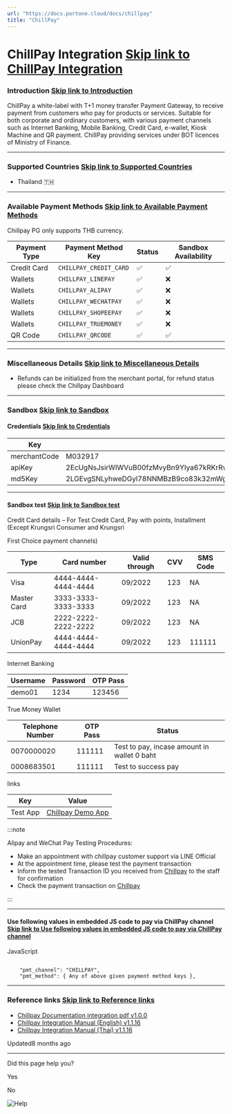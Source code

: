 ```yaml
---
url: "https://docs.portone.cloud/docs/chillpay"
title: "ChillPay"
---
```


# ChillPay Integration   [Skip link to ChillPay Integration](https://docs.portone.cloud/docs/chillpay\#chillpay-integration)

### Introduction   [Skip link to Introduction](https://docs.portone.cloud/docs/chillpay\#introduction)

ChillPay a white-label with T+1 money transfer Payment Gateway, to receive payment from customers who pay for products or services. Suitable for both corporate and ordinary customers, with various payment channels such as Internet Banking, Mobile Banking, Credit Card, e-wallet, Kiosk Machine and QR payment. ChillPay providing services under BOT licences of Ministry of Finance.

* * *

### Supported Countries   [Skip link to Supported Countries](https://docs.portone.cloud/docs/chillpay\#supported-countries)

- Thailand 🇹🇭

* * *

### Available Payment Methods   [Skip link to Available Payment Methods](https://docs.portone.cloud/docs/chillpay\#available-payment-methods)

Chillpay PG only supports THB currency.

| Payment Type | Payment Method Key | Status | Sandbox Availability |
| --- | --- | --- | --- |
| Credit Card | `CHILLPAY_CREDIT_CARD` | ✅ | ✅ |
| Wallets | `CHILLPAY_LINEPAY` | ✅ | ❌ |
| Wallets | `CHILLPAY_ALIPAY` | ✅ | ❌ |
| Wallets | `CHILLPAY_WECHATPAY` | ✅ | ❌ |
| Wallets | `CHILLPAY_SHOPEEPAY` | ✅ | ❌ |
| Wallets | `CHILLPAY_TRUEMONEY` | ✅ | ❌ |
| QR Code | `CHILLPAY_QRCODE` | ✅ | ✅ |

* * *

### Miscellaneous Details   [Skip link to Miscellaneous Details](https://docs.portone.cloud/docs/chillpay\#miscellaneous-details)

- Refunds can be initialized from the merchant portal, for refund status please check the Chillpay Dashboard

* * *

### Sandbox   [Skip link to Sandbox](https://docs.portone.cloud/docs/chillpay\#sandbox)

#### Credentials   [Skip link to Credentials](https://docs.portone.cloud/docs/chillpay\#credentials)

| Key | Value |
| --- | --- |
| merchantCode | M032917 |
| apiKey | 2EcUgNsJsirWlWVuB00fzMvyBn9YIya67kRKrRwxQunjWSPBojYCUqwYz55RJVkw |
| md5Key | 2LGEvgSNLyhweDGyl78NNMBzB9co83k32mWgIEawzDTxaIaeVzWxCkOAes36kGwQDRjooOiCGWScv1y7991YYSEiKxU82HsGpfKk1IXbxV2qHTZMa8U8krCgC5q6WYNWlmOwEdCUlUmzCtTsvVk8UYm573w0LPDx63omR |

* * *

#### Sandbox test   [Skip link to Sandbox test](https://docs.portone.cloud/docs/chillpay\#sandbox-test)

Credit Card details – For Test Credit Card, Pay with points, Installment (Except Krungsri Consumer and Krungsri

First Choice payment channels)

| Type | Card number | Valid through | CVV | SMS Code |
| --- | --- | --- | --- | --- |
| Visa | 4444-4444-4444-4444 | 09/2022 | 123 | NA |
| Master Card | 3333-3333-3333-3333 | 09/2022 | 123 | NA |
| JCB | 2222-2222-2222-2222 | 09/2022 | 123 | NA |
| UnionPay | 4444-4444-4444-4444 | 09/2022 | 123 | 111111 |

Internet Banking

| Username | Password | OTP Pass |
| --- | --- | --- |
| demo01 | 1234 | 123456 |

True Money Wallet

| Telephone Number | OTP Pass | Status |
| --- | --- | --- |
| 0070000020 | 111111 | Test to pay, incase amount in wallet 0 baht |
| 0008683501 | 111111 | Test to success pay |

links

| Key | Value |
| --- | --- |
| Test App | [Chillpay Demo App](https://www.chillpay.co/en/Home/UserManual) |

:::note

Alipay and WeChat Pay Testing Procedures:

- Make an appointment with chillpay customer support via LINE Official
- At the appointment time, please test the payment transaction
- Inform the tested Transaction ID you received from [Chillpay](https://www.chillpay.co/) to the staff for confirmation
- Check the payment transaction on [Chillpay](https://www.chillpay.co/)


:::

* * *

#### Use following values in embedded JS code to pay via ChillPay channel   [Skip link to Use following values in embedded JS code to pay via ChillPay channel](https://docs.portone.cloud/docs/chillpay\#use-following-values-in-embedded-js-code-to-pay-via-chillpay-channel)

JavaScript

```rdmd-code lang-javascript theme-light

    "pmt_channel": "CHILLPAY",
    "pmt_method": { Any of above given payment method keys },

```

* * *

### Reference links   [Skip link to Reference links](https://docs.portone.cloud/docs/chillpay\#reference-links)

- [Chillpay Documentation integration pdf v1.0.0](https://chillpay-uploads.s3.ap-southeast-1.amazonaws.com/documents/ChillPay-API-PayLink-Services-TH_v1.0.0.pdf)
- [Chillpay Integration Manual (English) v1.1.16](https://chillpay-uploads.s3.ap-southeast-1.amazonaws.com/documents/ChillPay-Merchant-Integration-Manual-Document-EN_v1.1.16.pdf)
- [Chillpay Integration Manual (Thai) v1.1.16](https://chillpay-uploads.s3.ap-southeast-1.amazonaws.com/documents/ChillPay-Merchant-Integration-Manual-Document-EN_v1.1.16.pdf)

Updated8 months ago

* * *

Did this page help you?

Yes

No

![Help](https://cdn.jsdelivr.net/gh/iamport-intl/portone-devx-chatbot-widget@production/public/chat-intro1.svg)